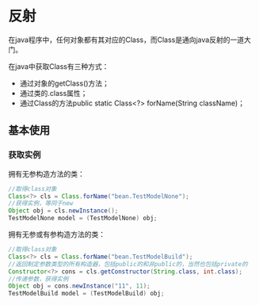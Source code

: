 # 反射

在java程序中，任何对象都有其对应的Class，而Class是通向java反射的一道大门。

在java中获取Class有三种方式：

* 通过对象的getClass\(\)方法；
* 通过类的.class属性；
* 通过Class的方法public static Class&lt;?&gt; forName\(String className\)；

## 基本使用

### 获取实例

拥有无参构造方法的类：

```java
//取得class对象
Class<?> cls = Class.forName("bean.TestModelNone");
//获得实例，等同于new
Object obj = cls.newInstance();
TestModelNone model = (TestModelNone) obj;
```

拥有无参或有参构造方法的类：

```java
//取得class对象
Class<?> cls = Class.forName("bean.TestModelBuild");
//返回制定参数类型的所有构造器，包括public的和非public的，当然也包括private的
Constructor<?> cons = cls.getConstructor(String.class, int.class);
//传递参数，获得实例
Object obj = cons.newInstance("11", 11);
TestModelBuild model = (TestModelBuild) obj;
```



